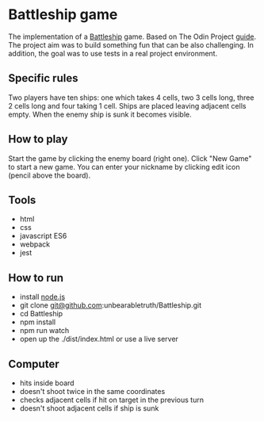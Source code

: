# Battleship game
The implementation of a [Battleship](https://en.wikipedia.org/wiki/Battleship_(game)) game. Based on The Odin Project [guide](https://www.theodinproject.com/lessons/node-path-javascript-battleship).
The project aim was to build something fun that can be also challenging. In addition, the goal was to use tests in a real project environment. 
## Specific rules
Two players have ten ships: one which takes 4 cells, two 3 cells long, three 2 cells long and four taking 1 cell. Ships are placed leaving adjacent cells empty. When the enemy ship is sunk it becomes visible.
## How to play
Start the game by clicking the enemy board (right one). Click "New Game" to start a new game. You can enter your nickname by clicking edit icon (pencil above the board). 
## Tools
* html
* css
* javascript ES6
* webpack
* jest
## How to run
* install [node.js](https://nodejs.org/en)
* git clone git@github.com:unbearabletruth/Battleship.git
* cd Battleship
* npm install
* npm run watch
* open up the ./dist/index.html or use a live server
## Computer
* hits inside board
* doesn't shoot twice in the same coordinates
* checks adjacent cells if hit on target in the previous turn 
* doesn't shoot adjacent cells if ship is sunk
